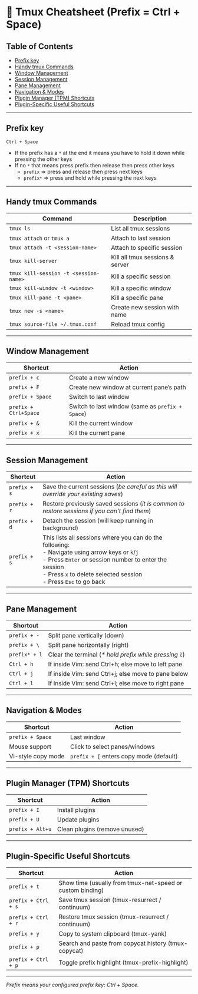 # 📝 Tmux Cheatsheet (Prefix = Ctrl + Space)

## Table of Contents

- [Prefix key](#prefix-key)  
- [Handy tmux Commands](#handy-tmux-commands)  
- [Window Management](#window-management)
- [Session Management](#session-management)
- [Pane Management](#pane-management)  
- [Navigation & Modes](#navigation--modes)  
- [Plugin Manager (TPM) Shortcuts](#plugin-manager-tpm-shortcuts)  
- [Plugin-Specific Useful Shortcuts](#plugin-specific-useful-shortcuts)  

---

## Prefix key  
`Ctrl + Space`
- If the prefix has a `*` at the end it means you have to hold it down while pressing the other keys
- If no `*` that means press prefix then release then press other keys
  - `prefix` => press and release then press next keys
  - `prefix*` => press and hold while pressing the next keys

---


## Handy tmux Commands

| Command                              | Description                         |
|------------------------------------|-----------------------------------|
| `tmux ls`                          | List all tmux sessions             |
| `tmux attach` or `tmux a`          | Attach to last session              |
| `tmux attach -t <session-name>`    | Attach to specific session          |
| `tmux kill-server`                  | Kill all tmux sessions & server     |
| `tmux kill-session -t <session-name>` | Kill a specific session            |
| `tmux kill-window -t <window>`      | Kill a specific window              |
| `tmux kill-pane -t <pane>`          | Kill a specific pane                |
| `tmux new -s <name>`                | Create new session with name         |
| `tmux source-file ~/.tmux.conf`     | Reload tmux config                  |

---

## Window Management
| Shortcut              | Action                                              |
|-----------------------|-----------------------------------------------------|
| `prefix + c`          | Create a new window                                 |
| `prefix + F`          | Create new window at current pane’s path            |
| `prefix + Space`      | Switch to last window                               |
| `prefix + Ctrl+Space` | Switch to last window (same as `prefix + Space`)    |
| `prefix + &`          | Kill the current window                             |
| `prefix + x`          | Kill the current pane                               |

---

## Session Management
| Shortcut     | Action                                                                                                   |
|--------------|----------------------------------------------------------------------------------------------------------|
| `prefix + s` | Save the current sessions (*be careful as this will override your existing saves*) |
| `prefix + r` | Restore previously saved sessions (*it is common to restore sessions if you can't find them*) |
| `prefix + d` | Detach the session (will keep running in background)                                                     |
| `prefix + s` | This lists all sessions where you can do the following:<br>- Navigate using arrow keys or `k`/`j`<br>- Press `Enter` or session number to enter the session<br>- Press `x` to delete selected session<br> - Press `Esc` to go back |

---

## Pane Management

| Shortcut           | Action                                      |
|--------------------|---------------------------------------------|
| `prefix + -`       | Split pane vertically (down)                 |
| `prefix + \`       | Split pane horizontally (right)              |
| `prefix* + l`  | Clear the terminal (*\* hold prefix while pressing `l`*)                |
| `Ctrl + h`         | If inside Vim: send Ctrl+h; else move to left pane |
| `Ctrl + j`         | If inside Vim: send Ctrl+j; else move to pane below  |
| `Ctrl + l`         | If inside Vim: send Ctrl+l; else move to right pane  |

---

## Navigation & Modes

| Shortcut          | Action                               |
|-------------------|-------------------------------------|
| `prefix + Space`  | Last window                         |
| Mouse support     | Click to select panes/windows       |
| Vi-style copy mode| `prefix + [` enters copy mode (default) |

---

## Plugin Manager (TPM) Shortcuts

| Shortcut           | Action                         |
|--------------------|-------------------------------|
| `prefix + I`       | Install plugins                |
| `prefix + U`       | Update plugins                 |
| `prefix + Alt+u`   | Clean plugins (remove unused)  |

---

## Plugin-Specific Useful Shortcuts

| Shortcut             | Action                                      |
|----------------------|---------------------------------------------|
| `prefix + t`         | Show time (usually from tmux-net-speed or custom binding) |
| `prefix + Ctrl + s`  | Save tmux session (tmux-resurrect / continuum)       |
| `prefix + Ctrl + r`  | Restore tmux session (tmux-resurrect / continuum)    |
| `prefix + y`         | Copy to system clipboard (tmux-yank)                  |
| `prefix + p`         | Search and paste from copycat history (tmux-copycat)  |
| `prefix + Ctrl + p`  | Toggle prefix highlight (tmux-prefix-highlight)       |

---


*Prefix means your configured prefix key: Ctrl + Space.*
